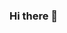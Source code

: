 ### Hi there 👋

<!--
**EHollingerFllStk/EHollingerFllStk** is a ✨ _special_ ✨ repository because its `README.md` (this file) appears on your GitHub profile.

Here are some ideas to get you started:





I am a FullStack Software Engineering student at General Assembly embarking on an exciting journey to learning the nuances of software engineering. 

Transitioning from the health sector, I worked as a Doctor of Physical Therapy using my clinical thinking skills.  I enjoyed providing outstanding patient care in multiple environments by using both my creative and logical skills to formulate individualized plans of care.

I look forward to using both my strong skills in communication with my ability to problem solve to delve into my new learning adventure.



When I’m not coding, you’ll find my playing music as I play a lot of different instruments (poorly). 

I am currently working on a project incorporating HTML< CSS, JavaScript, jQuery linking it to an API to emulate the bird songs I hear in my small patch of the world, more specifically, my backyard! 


- 🔭 I’m currently working on ...
- 🌱 I’m currently learning ...
- 👯 I’m looking to collaborate on ...
- 🤔 I’m looking for help with ...
- 💬 Ask me about ...
- 📫 How to reach me: ...
- 😄 Pronouns: ...
- ⚡ Fun fact: ...
-->
